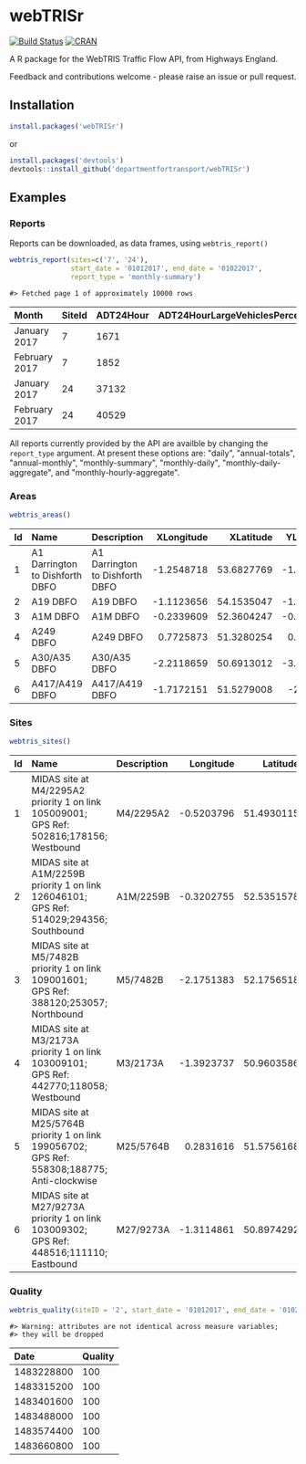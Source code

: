 # webTRISr

[![Build Status](https://travis-ci.org/departmentfortransport/webTRISr.svg?branch=master)](https://travis-ci.org/departmentfortransport/webTRISr)
[![CRAN](http://www.r-pkg.org/badges/version-ago/webTRISr)](https://cran.r-project.org/package=webTRISr)

A R package for the WebTRIS Traffic Flow API, from Highways England.

Feedback and contributions welcome - please raise an issue or pull request.


## Installation

```r
install.packages('webTRISr')
```

or


```r
install.packages('devtools')
devtools::install_github('departmentfortransport/webTRISr')
```

## Examples
### Reports
Reports can be downloaded, as data frames, using `webtris_report()`

```r
webtris_report(sites=c('7', '24'),
               start_date = '01012017', end_date = '01022017',
               report_type = 'monthly-summary')
```


```
#> Fetched page 1 of approximately 10000 rows
```



|Month         |SiteId |ADT24Hour | ADT24HourLargeVehiclesPercentage|AWT24Hour | AWT24HourLargeVehiclesPercentage|ADT18Hour | ADT18HourLargeVehiclesPercentage|AWT18Hour | AWT18HourLargeVehiclesPercentage|ADT16Hour | ADT16HourLargeVehiclesPercentage|AWT16Hour | AWT16HourLargeVehiclesPercentage|ADT12Hour | ADT12HourLargeVehiclesPercentage|AWT12Hour | AWT12HourLargeVehiclesPercentage|
|:-------------|:------|:---------|--------------------------------:|:---------|--------------------------------:|:---------|--------------------------------:|:---------|--------------------------------:|:---------|--------------------------------:|:---------|--------------------------------:|:---------|--------------------------------:|:---------|--------------------------------:|
|January 2017  |7      |1671      |                             11.1|1938      |                             12.3|1623      |                             10.4|1883      |                             11.5|1601      |                             10.4|1860      |                             11.5|1454      |                             10.2|1686      |                             11.4|
|February 2017 |7      |1852      |                             11.8|2119      |                             13.1|1800      |                               11|2060      |                             12.4|1773      |                               11|2031      |                             12.4|1615      |                               11|1846      |                             12.5|
|January 2017  |24     |37132     |                             14.4|39949     |                             16.7|35542     |                             13.1|38199     |                             15.3|34427     |                             12.9|37085     |                             15.1|29073     |                             12.9|31366     |                             15.2|
|February 2017 |24     |40529     |                             14.2|42703     |                             16.6|38807     |                             12.9|40825     |                             15.3|37562     |                             12.8|39595     |                             15.2|31535     |                             12.8|33112     |                             15.3|









All reports currently provided by the API are availble by changing the `report_type` argument. At present these options are: "daily", "annual-totals", "annual-monthly", "monthly-summary", "monthly-daily", "monthly-daily-aggregate", and "monthly-hourly-aggregate".

### Areas


```r
webtris_areas()
```


|Id |Name                            |Description                     | XLongitude|  XLatitude| YLongitude|  YLatitude|
|:--|:-------------------------------|:-------------------------------|----------:|----------:|----------:|----------:|
|1  |A1 Darrington to Dishforth DBFO |A1 Darrington to Dishforth DBFO | -1.2548718| 53.6827769| -1.4461635| 54.1543464|
|2  |A19 DBFO                        |A19 DBFO                        | -1.1123656| 54.1535047| -1.4906831| 54.9749529|
|3  |A1M DBFO                        |A1M DBFO                        | -0.2339609| 52.3604247| -0.3283727| 52.5347699|
|4  |A249 DBFO                       |A249 DBFO                       |  0.7725873| 51.3280254|  0.6602573| 51.4419403|
|5  |A30/A35 DBFO                    |A30/A35 DBFO                    | -2.2118659| 50.6913012| -3.4654564| 50.8130964|
|6  |A417/A419 DBFO                  |A417/A419 DBFO                  | -1.7172151| 51.5279008|  -2.166667| 51.8570205|








### Sites

```r
webtris_sites()
```


|Id |Name                                                                                         |Description |  Longitude|   Latitude|Status   |
|:--|:--------------------------------------------------------------------------------------------|:-----------|----------:|----------:|:--------|
|1  |MIDAS site at M4/2295A2 priority 1 on link 105009001; GPS Ref: 502816;178156; Westbound      |M4/2295A2   | -0.5203796| 51.4930115|Inactive |
|2  |MIDAS site at A1M/2259B priority 1 on link 126046101; GPS Ref: 514029;294356; Southbound     |A1M/2259B   | -0.3202755| 52.5351578|Active   |
|3  |MIDAS site at M5/7482B priority 1 on link 109001601; GPS Ref: 388120;253057; Northbound      |M5/7482B    | -2.1751383| 52.1756518|Active   |
|4  |MIDAS site at M3/2173A priority 1 on link 103009101; GPS Ref: 442770;118058; Westbound       |M3/2173A    | -1.3923737| 50.9603586|Active   |
|5  |MIDAS site at M25/5764B priority 1 on link 199056702; GPS Ref: 558308;188775; Anti-clockwise |M25/5764B   |  0.2831616| 51.5756168|Active   |
|6  |MIDAS site at M27/9273A priority 1 on link 103009302; GPS Ref: 448516;111110; Eastbound      |M27/9273A   | -1.3114861| 50.8974292|Active   |








### Quality

```r
webtris_quality(siteID = '2', start_date = '01012017', end_date = '01022017')
```


```
#> Warning: attributes are not identical across measure variables;
#> they will be dropped
```



|Date       |Quality |
|:----------|:-------|
|1483228800 |100     |
|1483315200 |100     |
|1483401600 |100     |
|1483488000 |100     |
|1483574400 |100     |
|1483660800 |100     |

